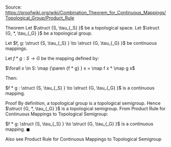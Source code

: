 # 

Source: https://proofwiki.org/wiki/Combination_Theorem_for_Continuous_Mappings/Topological_Group/Product_Rule

Theorem
Let $\struct {S, \tau_{_S} }$ be a topological space.
Let $\struct {G, *, \tau_{_G} }$ be a topological group.

Let $f, g: \struct {S, \tau_{_S} } \to \struct {G, \tau_{_G} }$ be continuous mappings.

Let $f * g: S \to G$ be the mapping defined by:

$\forall x \in S: \map {\paren {f * g} } x = \map f x * \map g x$

Then:

$f * g : \struct {S, \tau_{_S} } \to \struct {G, \tau_{_G} }$ is a continuous mapping.


Proof
By definition, a topological group is a topological semigroup.
Hence $\struct {G, *, \tau_{_G} }$ is a topological semigroup.
From Product Rule for Continuous Mappings to Topological Semigroup:

$f * g: \struct {S, \tau_{_S} } \to \struct {G, \tau_{_G} }$ is a continuous mapping.
$\blacksquare$


Also see
Product Rule for Continuous Mappings to Topological Semigroup





